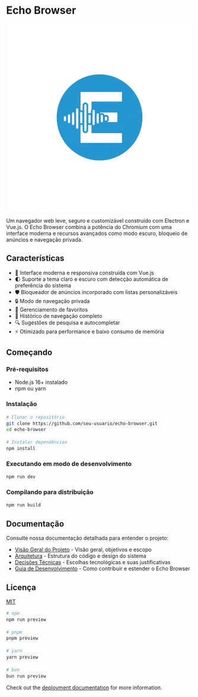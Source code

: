 # Echo Browser

![Echo Browser Logo](./assets/images/logo.png)

Um navegador web leve, seguro e customizável construído com Electron e Vue.js. O Echo Browser combina a potência do Chromium com uma interface moderna e recursos avançados como modo escuro, bloqueio de anúncios e navegação privada.

## Características

- 📱 Interface moderna e responsiva construída com Vue.js
- 🌓 Suporte a tema claro e escuro com detecção automática de preferência do sistema
- 🛡️ Bloqueador de anúncios incorporado com listas personalizáveis
- 🔒 Modo de navegação privada
- 🔖 Gerenciamento de favoritos
- 📜 Histórico de navegação completo
- 🔍 Sugestões de pesquisa e autocompletar
- ⚡ Otimizado para performance e baixo consumo de memória

## Começando

### Pré-requisitos

- Node.js 16+ instalado
- npm ou yarn

### Instalação

```bash
# Clonar o repositório
git clone https://github.com/seu-usuario/echo-browser.git
cd echo-browser

# Instalar dependências
npm install
```

### Executando em modo de desenvolvimento

```bash
npm run dev
```

### Compilando para distribuição

```bash
npm run build
```

## Documentação

Consulte nossa documentação detalhada para entender o projeto:

- [Visão Geral do Projeto](./readme/projeto.md) - Visão geral, objetivos e escopo
- [Arquitetura](./readme/arquitetura.md) - Estrutura do código e design do sistema
- [Decisões Técnicas](./readme/decisoes.md) - Escolhas tecnológicas e suas justificativas
- [Guia de Desenvolvimento](./readme/desenvolvimento.md) - Como contribuir e estender o Echo Browser

## Licença

[MIT](./LICENSE)

```bash
# npm
npm run preview

# pnpm
pnpm preview

# yarn
yarn preview

# bun
bun run preview
```

Check out the [deployment documentation](https://nuxt.com/docs/getting-started/deployment) for more information.
